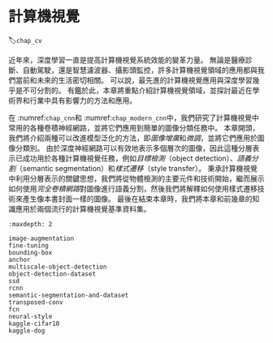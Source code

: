 # 計算機視覺
:label:`chap_cv`

近年來，深度學習一直是提高計算機視覺系統效能的變革力量。
無論是醫療診斷、自動駕駛，還是智慧濾波器、攝影頭監控，許多計算機視覺領域的應用都與我們當前和未來的生活密切相關。
可以說，最先進的計算機視覺應用與深度學習幾乎是不可分割的。
有鑑於此，本章將重點介紹計算機視覺領域，並探討最近在學術界和行業中具有影響力的方法和應用。

在 :numref:`chap_cnn`和 :numref:`chap_modern_cnn`中，我們研究了計算機視覺中常用的各種卷積神經網路，並將它們應用到簡單的圖像分類任務中。
本章開頭，我們將介紹兩種可以改進模型泛化的方法，即*圖像增廣*和*微調*，並將它們應用於圖像分類別。
由於深度神經網路可以有效地表示多個層次的圖像，因此這種分層表示已成功用於各種計算機視覺任務，例如*目標檢測*（object detection）、*語義分割*（semantic segmentation）和*樣式遷移*（style transfer）。
秉承計算機視覺中利用分層表示的關鍵思想，我們將從物體檢測的主要元件和技術開始，繼而展示如何使用*完全卷積網路*對圖像進行語義分割，然後我們將解釋如何使用樣式遷移技術來產生像本書封面一樣的圖像。
最後在結束本章時，我們將本章和前幾章的知識應用於兩個流行的計算機視覺基準資料集。

```toc
:maxdepth: 2

image-augmentation
fine-tuning
bounding-box
anchor
multiscale-object-detection
object-detection-dataset
ssd
rcnn
semantic-segmentation-and-dataset
transposed-conv
fcn
neural-style
kaggle-cifar10
kaggle-dog
```
